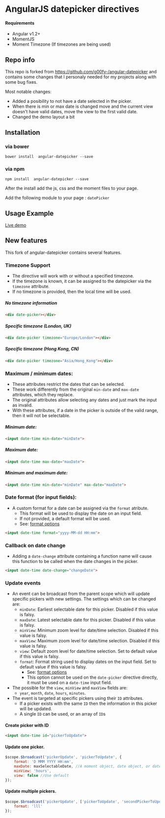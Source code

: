 # AngularJS datepicker directives

#### Requirements

-  Angular v1.2+
-  MomentJS
-  Moment Timezone (If timezones are being used)


## Repo info
This repo is forked from https://github.com/g00fy-/angular-datepicker and contains some changes that I personaly needed for my projects along with some bug fixes.

Most notable changes:
* Added a posibility to not have a date selected in the picker.
* When there is min or max date is changed move and the current view doesn't have valid dates, move the view to the first valid date.
* Changed the demo layout a bit

## Installation

### via bower

```
bower install  angular-datepicker --save
```


### via npm

```
npm install  angular-datepicker --save
```

After the install add the js, css and the moment files to your page.

Add the following module to your page : `datePicker`


## Usage Example

[Live demo](https://rawgithub.com/g00fy-/angular-datepicker/master/app/index.html)

## New features

This fork of angular-datepicker contains several features.

### Timezone Support

* The directive will work with or without a specified timezone.
* If the timezone is known, it can be assigned to the datepicker via the `timezone` attribute.
* If no timezone is provided, then the local time will be used.

##### No timezone information

```html
<div date-picker></div>
```

##### Specific timezone (London, UK)

```html
<div date-picker timezone="Europe/London"></div>
```


##### Specific timezone (Hong Kong, CN)

```html
<div date-picker timezone="Asia/Hong_Kong"></div>
```


### Maximum / minimum dates:

* These attributes restrict the dates that can be selected.
* These work differently from the original `min-date` and `max-date` attributes, which they replace.
* The original attributes allow selecting any dates and just mark the input as invalid.
* With these attributes, if a date in the picker is outside of the valid range, then it will not be selectable.

##### Minimum date:

```html
<input date-time min-date="minDate">
```

##### Maximum date:

```html
<input date-time max-date="maxDate">
```

##### Minimum and maximum date:

```html
<input date-time min-date="minDate" max-date="maxDate">
```

### Date format (for input fields):

* A custom format for a date can be assigned via the `format` atribute.
  * This format will be used to display the date on an input field.
  * If not provided, a default format will be used.
  * See: [format options](http://momentjs.com/docs/#/displaying/format/)

```html
<input date-time format="yyyy-MM-dd HH:mm">
```


### Callback on date change

* Adding a `date-change` attribute containing a function name will cause this function to be called when the date changes in the picker.

```html
<input date-time date-change="changeDate">
```

### Update events

* An event can be broadcast from the parent scope which will update specific pickers with new settings. The settings which can be changed are:
  * `minDate`: Earliest selectable date for this picker. Disabled if this value is falsy.
  * `maxDate`: Latest selectable date for this picker. Disabled if this value is falsy.
  * `minView`: Minimum zoom level for date/time selection. Disabled if this value is falsy.
  * `maxView`: Maximum zoom level for date/time selection. Disabled if this value is falsy.
  * `view`: Default zoom level for date/time selection. Set to default value if this value is falsy.
  * `format`: Format string used to display dates on the input field. Set to default value if this value is falsy.
    * See: [format options](http://momentjs.com/docs/#/displaying/format/)
	* This option cannot be used on the `date-picker` directive directly, it must be used on a `date-time` input field.
* The possible for the `view`, `minView` and `maxView` fields are:
  * `year`, `month`, `date`, `hours`, `minutes`.
* The event is targeted at specific pickers using their `ID` attributes.
  * If a picker exists with the same `ID` then the information in this picker will be updated.
  * A single `ID` can be used, or an array of `ID`s

#### Create picker with ID

```html
<input date-time id="pickerToUpdate">
```

#### Update one picker.

```javascript
$scope.$broadcast('pickerUpdate', 'pickerToUpdate', {
	format: 'D MMM YYYY HH:mm',
	maxDate: maxSelectableDate, //A moment object, date object, or date/time string parsable by momentjs
	minView: 'hours',
	view: false //Use default
});
```

#### Update multiple pickers.

```javascript
$scope.$broadcast('pickerUpdate', ['pickerToUpdate', 'secondPickerToUpdate'], {
	format: 'lll'
});
```
